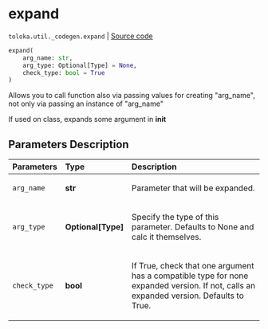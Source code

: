 # expand
`toloka.util._codegen.expand` | [Source code](https://github.com/Toloka/toloka-kit/blob/v1.2.0.post1/src/util/_codegen.py#L279)

```python
expand(
    arg_name: str,
    arg_type: Optional[Type] = None,
    check_type: bool = True
)
```

Allows you to call function also via passing values for creating "arg_name", not only via passing an instance of "arg_name"


If used on class, expands some argument in __init__

## Parameters Description

| Parameters | Type | Description |
| :----------| :----| :-----------|
`arg_name`|**str**|<p>Parameter that will be expanded.</p>
`arg_type`|**Optional\[Type\]**|<p>Specify the type of this parameter. Defaults to None and calc it themselves.</p>
`check_type`|**bool**|<p>If True, check that one argument has a compatible type for none expanded version. If not, calls an expanded version. Defaults to True.</p>
